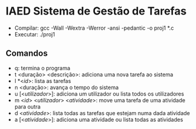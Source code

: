 # IAED Sistema de Gestão de Tarefas

- Compilar: gcc -Wall -Wextra -Werror -ansi -pedantic -o proj1 *.c
- Executar: ./proj1

## Comandos
- q: termina o programa
- t <duração> <descrição>: adiciona uma nova tarefa ao sistema
- l *<_id_>: lista as tarefas
- n <duração>: avança o tempo do sistema
- u [<_utilizador_>]: adiciona um utilizador ou lista todos os utilizadores
- m <_id_> <_utilizador_> <_atividade_>: move uma tarefa de uma atividade para outra
- d <_atividade_>: lista todas as tarefas que estejam numa dada atividade
- a [<_atividade_>]: adiciona uma atividade ou lista todas as atividades